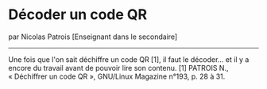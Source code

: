 # Décoder un code QR
par Nicolas Patrois [Enseignant dans le secondaire]

---

Une fois que l'on sait déchiffre un code QR [1], il faut le décoder... et il y a encore du travail avant de pouvoir lire son contenu.
[1] PATROIS N., « Déchiffrer un code QR », GNU/Linux Magazine n°193, p. 28 à 31.
